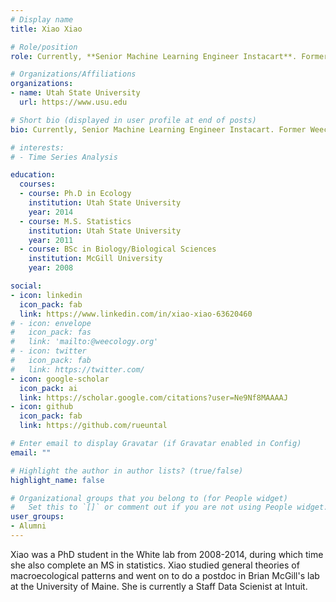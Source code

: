```yaml
---
# Display name
title: Xiao Xiao

# Role/position
role: Currently, **Senior Machine Learning Engineer Instacart**. Former Weecology PhD student

# Organizations/Affiliations
organizations:
- name: Utah State University
  url: https://www.usu.edu

# Short bio (displayed in user profile at end of posts)
bio: Currently, Senior Machine Learning Engineer Instacart. Former Weecology PhD student

# interests:
# - Time Series Analysis

education:
  courses:
  - course: Ph.D in Ecology
    institution: Utah State University
    year: 2014
  - course: M.S. Statistics
    institution: Utah State University
    year: 2011
  - course: BSc in Biology/Biological Sciences
    institution: McGill University
    year: 2008

social:
- icon: linkedin
  icon_pack: fab
  link: https://www.linkedin.com/in/xiao-xiao-63620460
# - icon: envelope
#   icon_pack: fas
#   link: 'mailto:@weecology.org'
# - icon: twitter
#   icon_pack: fab
#   link: https://twitter.com/
- icon: google-scholar
  icon_pack: ai
  link: https://scholar.google.com/citations?user=Ne9Nf8MAAAAJ
- icon: github
  icon_pack: fab
  link: https://github.com/rueuntal

# Enter email to display Gravatar (if Gravatar enabled in Config)
email: ""

# Highlight the author in author lists? (true/false)
highlight_name: false

# Organizational groups that you belong to (for People widget)
#   Set this to `[]` or comment out if you are not using People widget.
user_groups:
- Alumni
---
```


Xiao was a PhD student in the White lab from 2008-2014, during which time she also complete an MS in statistics. Xiao studied general theories of macroecological patterns and went on to do a postdoc in Brian McGill's lab at the University of Maine. She is currently a Staff Data Scienist at Intuit.

